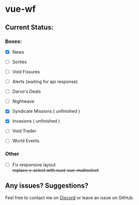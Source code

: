 # vue-wf


## Current Status:

### Boxes:
 - [x] News
 - [ ] Sorties
 - [ ] Void Fissures
 - [ ] Alerts (waiting for api response)
 - [ ] Darvo's Deals 
 - [ ] Nightwave
 - [x] Syndicate Missions ( unfinished )
 - [x] Invasions  ( unfinished )
 - [ ] Void Trader 
 - [ ] World Events


### Other
 - [ ] Fix responsive layout  
~~replace v-select with nuxt-vue-multiselect~~
 
## Any issues? Suggestions?
Feel free to contact me on [Discord](https://discord.gg/jGZxH9f) or leave an issue on GitHub.
